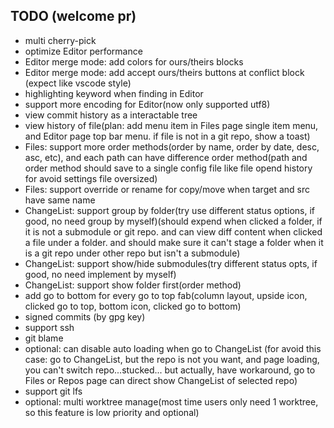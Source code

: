 ## TODO (welcome pr)
- multi cherry-pick
- optimize Editor performance
- Editor merge mode: add colors for ours/theirs blocks
- Editor merge mode: add accept ours/theirs buttons at conflict block (expect like vscode style)
- highlighting keyword when finding in Editor
- support more encoding for Editor(now only supported utf8)
- view commit history as a interactable tree
- view history of file(plan: add menu item in Files page single item menu, and Editor page top bar menu. if file is not in a git repo, show a toast)
- Files: support more order methods(order by name, order by date, desc, asc, etc), and each path can have difference order method(path and order method should save to a single config file like file opend history for avoid settings file oversized)
- Files: support override or rename for copy/move when target and src have same name
- ChangeList: support group by folder(try use different status options, if good, no need group by myself)(should expend when clicked a folder, if it is not a submodule or git repo. and can view diff content when clicked a file under a folder. and should make sure it can't stage a folder when it is a git repo under other repo but isn't a submodule)
- ChangeList: support show/hide submodules(try different status opts, if good, no need implement by myself)
- ChangeList: support show folder first(order method)
- add go to bottom for every go to top fab(column layout, upside icon, clicked go to top, bottom icon, clicked go to bottom)
- signed commits (by gpg key)
- support ssh
- git blame
- optional: can disable auto loading when go to ChangeList (for avoid this case: go to ChangeList, but the repo is not you want, and page loading, you can't switch repo...stucked... but actually, have workaround, go to Files or Repos page can direct show ChangeList of selected repo)
- support git lfs
- optional: multi worktree manage(most time users only need 1 worktree, so this feature is low priority and optional)

